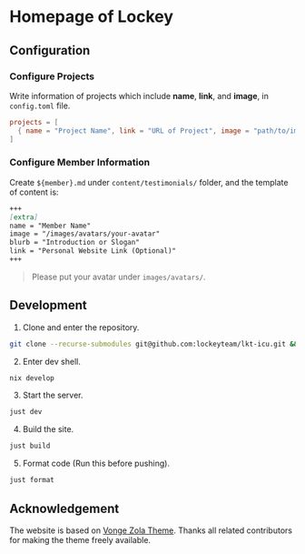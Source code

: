 # Homepage of Lockey

## Configuration

### Configure Projects

Write information of projects which include **name**, **link**, and **image**, in `config.toml` file.

```toml
projects = [
  { name = "Project Name", link = "URL of Project", image = "path/to/image" },
]
```

### Configure Member Information

Create `${member}.md` under `content/testimonials/` folder, and the template of content is:

```markdown
+++
[extra]
name = "Member Name"
image = "/images/avatars/your-avatar"
blurb = "Introduction or Slogan"
link = "Personal Website Link (Optional)"
+++
```

> Please put your avatar under `images/avatars/`.

## Development

1. Clone and enter the repository.

```bash
git clone --recurse-submodules git@github.com:lockeyteam/lkt-icu.git && cd lkt-icu/
```

2. Enter dev shell.

```bash
nix develop
```

3. Start the server.

```bash
just dev
```

4. Build the site.

```bash
just build
```

5. Format code (Run this before pushing).

```bash
just format
```

## Acknowledgement

The website is based on [Vonge Zola Theme](https://github.com/paberr/vonge-zola-theme). Thanks all related contributors for making the theme freely available.
